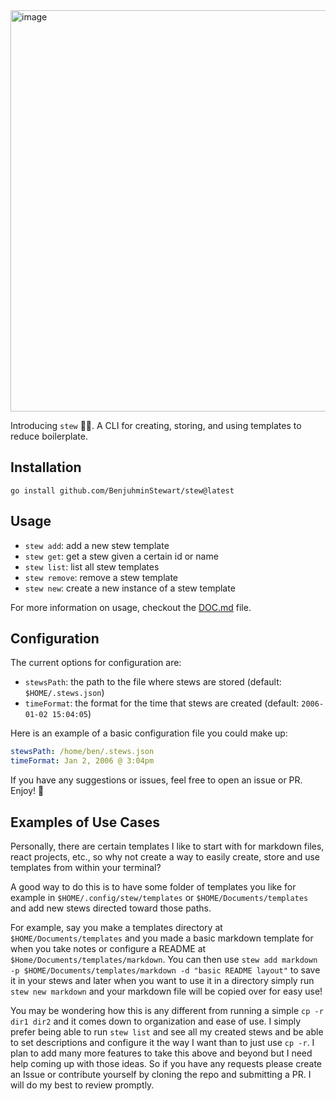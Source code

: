 <img width="642" alt="image" src="https://github.com/BenjuhminStewart/stew/assets/82689821/94145b53-e0e2-4beb-b9ad-a34fae888875">

Introducing `stew` 🍲🎉. A CLI for creating, storing, and using templates to reduce boilerplate.

## Installation
```
go install github.com/BenjuhminStewart/stew@latest
```

## Usage
- `stew add`: add a new stew template
- `stew get`: get a stew given a certain id or name
- `stew list`: list all stew templates
- `stew remove`: remove a stew template
- `stew new`: create a new instance of a stew template

For more information on usage, checkout the [DOC.md](https://github.com/BenjuhminStewart/stew/blob/main/DOC.md) file.

## Configuration

The current options for configuration are:

- `stewsPath`: the path to the file where stews are stored (default: `$HOME/.stews.json`)
- `timeFormat`: the format for the time that stews are created (default: `2006-01-02 15:04:05`)

Here is an example of a basic configuration file you could make up:

```yaml
stewsPath: /home/ben/.stews.json
timeFormat: Jan 2, 2006 @ 3:04pm
```

If you have any suggestions or issues, feel free to open an issue or PR. Enjoy! 🎉

## Examples of Use Cases
Personally, there are certain templates I like to start with for markdown files, react projects, etc., so why not create a way to easily create, store and use templates from within your terminal?

A good way to do this is to have some folder of templates you like for example in `$HOME/.config/stew/templates` or `$HOME/Documents/templates` and add new stews directed toward those paths.

For example, say you make a templates directory at `$HOME/Documents/templates` and you made a basic markdown template for when you take notes or configure a README at `$Home/Documents/templates/markdown`. You can then use `stew add markdown -p $HOME/Documents/templates/markdown -d "basic README layout"` to save it in your stews and later when you want to use it in a directory simply run `stew new markdown` and your markdown file will be copied over for easy use!

You may be wondering how this is any different from running a simple `cp -r dir1 dir2` and it comes down to organization and ease of use. I simply prefer being able to run `stew list` and see all my created stews and be able to set descriptions and configure it the way I want than to just use `cp -r`. I plan to add many more features to take this above and beyond but I need help coming up with those ideas. So if you have any requests please create an Issue or contribute yourself by cloning the repo and submitting a PR. I will do my best to review promptly.
